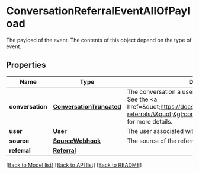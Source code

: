# ConversationReferralEventAllOfPayload

The payload of the event. The contents of this object depend on the type of event.
## Properties
Name | Type | Description | Notes
------------ | ------------- | ------------- | -------------
**conversation** | [**ConversationTruncated**](ConversationTruncated.md) | The conversation a user lands in after being referred. See the &lt;a href&#x3D;\&quot;https://docs.smooch.io/guide/conversation-referrals/\&quot;&gt;conversation referrals&lt;/a&gt; guide for more details. | [optional] 
**user** | [**User**](User.md) | The user associated with the conversation. | [optional] 
**source** | [**SourceWebhook**](SourceWebhook.md) | The source of the referral. | [optional] 
**referral** | [**Referral**](Referral.md) |  | [optional] 

[[Back to Model list]](../README.md#documentation-for-models) [[Back to API list]](../README.md#documentation-for-api-endpoints) [[Back to README]](../README.md)


